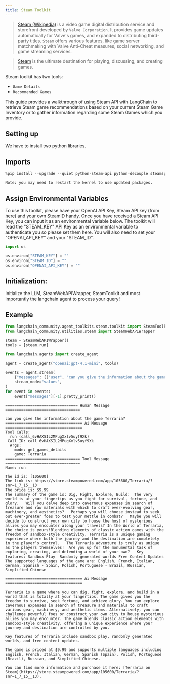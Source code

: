 ```yaml
---
title: Steam Toolkit
---
```


>[Steam (Wikipedia)](https://en.wikipedia.org/wiki/Steam_(service)) is a video game digital distribution service and storefront developed by `Valve Corporation`. It provides game updates automatically for Valve's games, and expanded to distributing third-party titles. `Steam` offers various features, like game server matchmaking with Valve Anti-Cheat measures, social networking, and game streaming services.

>[Steam](https://store.steampowered.com/about/) is the ultimate destination for playing, discussing, and creating games.

Steam toolkit has two tools:
- `Game Details`
- `Recommended Games`

This guide provides a walkthrough of using Steam API with LangChain to retrieve Steam game recommendations based on your current Steam Game Inventory or to gather information regarding some Steam Games which you provide.

## Setting up

We have to install two python libraries.

## Imports


```python
%pip install --upgrade --quiet python-steam-api python-decouple steamspypi
```
```output
Note: you may need to restart the kernel to use updated packages.
```
## Assign Environmental Variables
To use this toolkit, please have your OpenAI API Key, Steam API key (from [here](https://steamcommunity.com/dev/apikey)) and your own SteamID handy. Once you have received a Steam API Key, you can input it as an environmental variable below.
The toolkit will read the "STEAM_KEY" API Key as an environmental variable to authenticate you so please set them here. You will also need to set your "OPENAI_API_KEY" and your "STEAM_ID".


```python
import os

os.environ["STEAM_KEY"] = ""
os.environ["STEAM_ID"] = ""
os.environ["OPENAI_API_KEY"] = ""
```

## Initialization: 
Initialize the LLM, SteamWebAPIWrapper, SteamToolkit and most importantly the langchain agent to process your query!
## Example


```python
from langchain_community.agent_toolkits.steam.toolkit import SteamToolkit
from langchain_community.utilities.steam import SteamWebAPIWrapper

steam = SteamWebAPIWrapper()
tools = [steam.run]
```


```python
from langchain.agents import create_agent

agent = create_agent("openai:gpt-4.1-mini", tools)
```


```python
events = agent.stream(
    {"messages": [("user", "can you give the information about the game Terraria?")]},
    stream_mode="values",
)
for event in events:
    event["messages"][-1].pretty_print()
```
```output
================================ Human Message =================================

can you give the information about the game Terraria?
================================== Ai Message ==================================
Tool Calls:
  run (call_6vHAXSIL2MPugXxlv5uyf9Xk)
 Call ID: call_6vHAXSIL2MPugXxlv5uyf9Xk
  Args:
    mode: get_games_details
    game: Terraria
================================= Tool Message =================================
Name: run

The id is: [105600]
The link is: https://store.steampowered.com/app/105600/Terraria/?snr=1_7_15__13
The price is: $9.99
The summary of the game is: Dig, Fight, Explore, Build:  The very world is at your fingertips as you fight for survival, fortune, and glory.   Will you delve deep into cavernous expanses in search of treasure and raw materials with which to craft ever-evolving gear, machinery, and aesthetics?   Perhaps you will choose instead to seek out ever-greater foes to test your mettle in combat?   Maybe you will decide to construct your own city to house the host of mysterious allies you may encounter along your travels? In the World of Terraria, the choice is yours!Blending elements of classic action games with the freedom of sandbox-style creativity, Terraria is a unique gaming experience where both the journey and the destination are completely in the player’s control.   The Terraria adventure is truly as unique as the players themselves!  Are you up for the monumental task of exploring, creating, and defending a world of your own?   Key features: Sandbox Play  Randomly generated worlds Free Content Updates 
The supported languages of the game are: English, French, Italian, German, Spanish - Spain, Polish, Portuguese - Brazil, Russian, Simplified Chinese

================================== Ai Message ==================================

Terraria is a game where you can dig, fight, explore, and build in a world that is totally at your fingertips. The game gives you the freedom to survive, seek fortune, and achieve glory. You can explore cavernous expanses in search of treasure and materials to craft various gear, machinery, and aesthetic items. Alternatively, you can challenge powerful foes or construct your own city to house mysterious allies you may encounter. The game blends classic action elements with sandbox-style creativity, offering a unique experience where your journey and destination are controlled by you.

Key features of Terraria include sandbox play, randomly generated worlds, and free content updates.

The game is priced at $9.99 and supports multiple languages including English, French, Italian, German, Spanish (Spain), Polish, Portuguese (Brazil), Russian, and Simplified Chinese.

You can find more information and purchase it here: [Terraria on Steam](https://store.steampowered.com/app/105600/Terraria/?snr=1_7_15__13).
```

```python

```

